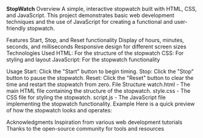 **StopWatch**
Overview
A simple, interactive stopwatch built with HTML, CSS, and JavaScript. This project demonstrates basic web development techniques and the use of JavaScript for creating a functional and user-friendly stopwatch.

Features
Start, Stop, and Reset functionality
Display of hours, minutes, seconds, and milliseconds
Responsive design for different screen sizes
Technologies Used
HTML: For the structure of the stopwatch
CSS: For styling and layout
JavaScript: For the stopwatch functionality

Usage
Start: Click the "Start" button to begin timing.
Stop: Click the "Stop" button to pause the stopwatch.
Reset: Click the "Reset" button to clear the time and restart the stopwatch from zero.
File Structure
watch.html - The main HTML file containing the structure of the stopwatch.
style.css - The CSS file for styling the stopwatch.
script.js - The JavaScript file implementing the stopwatch functionality.
Example
Here is a quick preview of how the stopwatch looks and operates:

Acknowledgments
Inspiration from various web development tutorials
Thanks to the open-source community for tools and resources
